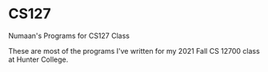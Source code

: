 # CS127
Numaan's Programs for CS127 Class

These are most of the programs I've written for my 2021 Fall CS 12700 class at Hunter College. 
